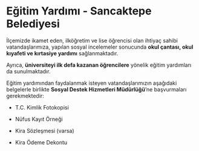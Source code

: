 # Eğitim Yardımı - Sancaktepe Belediyesi

İlçemizde ikamet eden, ilköğretim ve lise öğrencisi olan ihtiyaç sahibi vatandaşlarımıza, yapılan sosyal incelemeler sonucunda **okul çantası, okul kıyafeti ve kırtasiye yardımı** sağlanmaktadır.

Ayrıca, **üniversiteyi ilk defa kazanan öğrencilere** yönelik eğitim yardımları da sunulmaktadır.

Eğitim yardımından faydalanmak isteyen vatandaşlarımızın aşağıdaki belgelerle birlikte **Sosyal Destek Hizmetleri Müdürlüğü**’ne başvurmaları gerekmektedir:

-   T.C. Kimlik Fotokopisi

-   Nüfus Kayıt Örneği

-   Kira Sözleşmesi (varsa)

-   Kira Ödeme Dekontu
